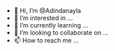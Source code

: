- 👋 Hi, I’m @Adindanayla
- 👀 I’m interested in ...
- 🌱 I’m currently learning ...
- 💞️ I’m looking to collaborate on ...
- 📫 How to reach me ...

<!---
Adindanayla/Adindanayla is a ✨ special ✨ repository because its `README.md` (this file) appears on your GitHub profile.
You can click the Preview link to take a look at your changes.
--->
